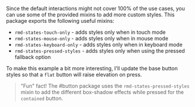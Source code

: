 Since the default interactions might not cover 100% of the use cases, you can
use some of the provided mixins to add more custom styles. This package exports
the following useful mixins:

- `rmd-states-touch-only` - adds styles only when in touch mode
- `rmd-states-mouse-only` - adds styles only when in mouse mode
- `rmd-states-keyboard-only` - adds styles only when in keyboard mode
- `rmd-states-pressed-styles` - adds styles only when using the pressed fallback
  option

To make this example a bit more interesting, I'll update the base button styles
so that a `flat` button will raise elevation on press.

> "Fun" fact! The #button package uses the `rmd-states-pressed-styles` mixin to
> add the different box-shadow effects while pressed for the `contained` button.
